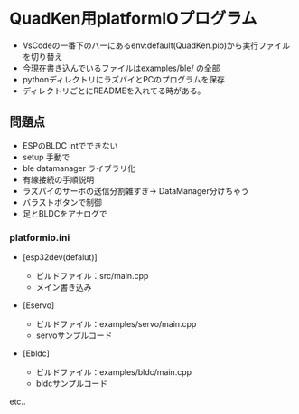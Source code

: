 # QuadKen用platformIOプログラム
- VsCodeの一番下のバーにあるenv:default(QuadKen.pio)から実行ファイルを切り替え
- 今現在書き込んでいるファイルはexamples/ble/ の全部
- pythonディレクトリにラズパイとPCのプログラムを保存
- ディレクトリごとにREADMEを入れてる時がある。

## 問題点
- ESPのBLDC intでできない
- setup 手動で
- ble datamanager ライブラリ化
- 有線接続の手順説明
- ラズパイのサーボの送信分割雑すぎ-> DataManager分けちゃう
- バラストボタンで制御
- 足とBLDCをアナログで


### platformio.ini
- [esp32dev(defalut)]
  - ビルドファイル：src/main.cpp
  - メイン書き込み

- [Eservo]
  - ビルドファイル：examples/servo/main.cpp
  - servoサンプルコード

- [Ebldc]
  - ビルドファイル：examples/bldc/main.cpp
  - bldcサンプルコード

etc..
